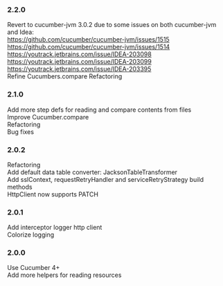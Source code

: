 ### 2.2.0
Revert to cucumber-jvm 3.0.2 due to some issues on both cucumber-jvm and Idea:  
https://github.com/cucumber/cucumber-jvm/issues/1515  
https://github.com/cucumber/cucumber-jvm/issues/1514  
https://youtrack.jetbrains.com/issue/IDEA-203098  
https://youtrack.jetbrains.com/issue/IDEA-203099  
https://youtrack.jetbrains.com/issue/IDEA-203395  
Refine Cucumbers.compare
Refactoring  


### 2.1.0
Add more step defs for reading and compare contents from files  
Improve Cucumber.compare  
Refactoring  
Bug fixes

 
### 2.0.2
Refactoring  
Add default data table converter: JacksonTableTransformer  
Add sslContext, requestRetryHandler and serviceRetryStrategy build methods  
HttpClient now supports PATCH

### 2.0.1
Add interceptor logger http client  
Colorize logging

### 2.0.0
Use Cucumber 4+  
Add more helpers for reading resources  
